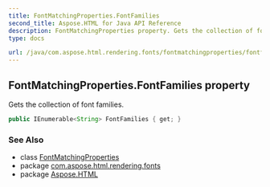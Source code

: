 ```yaml
---
title: FontMatchingProperties.FontFamilies
second_title: Aspose.HTML for Java API Reference
description: FontMatchingProperties property. Gets the collection of font families
type: docs

url: /java/com.aspose.html.rendering.fonts/fontmatchingproperties/fontfamilies/
---
```

## FontMatchingProperties.FontFamilies property

Gets the collection of font families.

```java
public IEnumerable<String> FontFamilies { get; }
```

### See Also

* class [FontMatchingProperties](../)
* package [com.aspose.html.rendering.fonts](../../../com.aspose.html.rendering.fonts/)
* package [Aspose.HTML](../../../)
